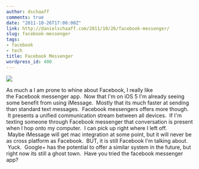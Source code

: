 ```yaml
---
author: dschaaff
comments: true
date: "2011-10-26T17:00:00Z"
link: http://danielschaaff.com/2011/10/26/facebook-messenger/
slug: facebook-messenger
tags:
- facebook
- tech
title: Facebook Messenger
wordpress_id: 400
---
```


![](https://65.media.tumblr.com/tumblr_ltom27WHLt1qbk10k.jpg)




As much a I am prone to whine about Facebook, I really like the Facebook messenger app.  Now that I'm on iOS 5 I'm already seeing some benefit from using iMessage.  Mostly that its much faster at sending than standard text messages.  Facebook messengers offers more though.  It presents a unified communication stream between all devices.  If I'm texting someone through Facebook messenger that conversation is present when I hop onto my computer.  I can pick up right where I left off.  Maybe iMessage will get mac integration at some point, but it will never be as cross platform as Facebook.  BUT, it is still Facebook I'm talking about.  Yuck.  Google+ has the potential to offer a similar system in the future, but right now its still a ghost town.  Have you tried the facebook messenger app?

